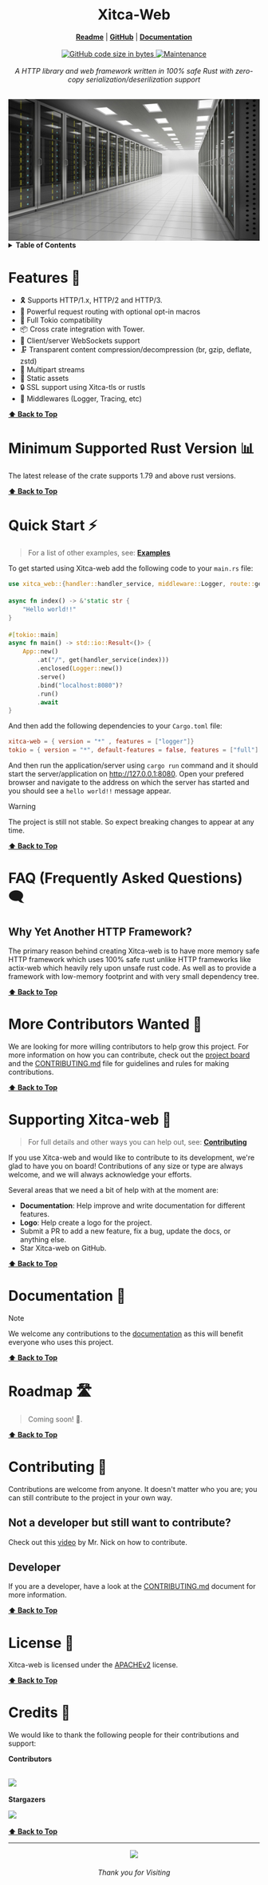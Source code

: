 <h1 align="center">Xitca-Web</h1>
<p align="center">
  <b align="center"><a href="README.md">Readme</a></b> |
  <b><a href="https://github.com/HFQR/xitca-web">GitHub</a></b> |
  <b><a href="https://docs.rs/xitca-web/latest/xitca_web/">Documentation</a></b>
  <br /><br />
  <a href="#">
    <img
      alt="GitHub code size in bytes"
      src="https://img.shields.io/github/languages/code-size/HFQR/xitca-web?style=flat-square"
    />
  </a>
  <a href=""
    ><img
      alt="Maintenance"
      src="https://img.shields.io/maintenance/yes/2024?style=flat-square"
    />
  </a>
  <br />
  <br />
  <i>
    A HTTP library and web framework written in 100% safe Rust with zero-copy
    serialization/deserilization support
  </i>
</p>

<br />
<img src="./images/server.jpg" alt="An image of a server" align="center" />
<br />

<details>
  <summary><b>Table of Contents</b></summary>
  <p>

  - [🚀 Features](#features-)
  - [📊 Minimum Supported Rust Version](#minimum-supported-rust-version-)
  - [⚡ Quick Start](#quick-start-)
  - [🗨️ FAQ (Frequently Asked Questions)](#faq-frequently-asked-questions-%EF%B8%8F)
  - [📣 More Contributors Wanted](#more-contributors-wanted-)
  - [💖 Supporting Xitca-web](#supporting-xitca-web-)
  - [📘 Documentation](#documentation-)
  - [🛣️ Roadmap](#roadmap-%EF%B8%8F)
  - [🙋 Contributing](#contributing-)
  - [📜 License](#license-)
  - [🤝 Credits](#credits-)

  </p>
</details>

# Features 🚀

- 🎗️ Supports HTTP/1.x, HTTP/2 and HTTP/3.
- 💪 Powerful request routing with optional opt-in macros
- 📼 Full Tokio compatibility
- 📦 Cross crate integration with Tower.
- 🔌 Client/server WebSockets support
- 🗜️ Transparent content compression/decompression (br, gzip, deflate, zstd)
- 🚰 Multipart streams
- 📄 Static assets
- 🔒 SSL support using Xitca-tls or rustls
- 🔌 Middlewares (Logger, Tracing, etc)

**[⬆️ Back to Top](#xitca-web)**

# Minimum Supported Rust Version 📊

The latest release of the crate supports 1.79 and above rust versions.

**[⬆️ Back to Top](#xitca-web)**

# Quick Start ⚡

> For a list of other examples, see: [**Examples**](examples)

To get started using Xitca-web add the following code to your `main.rs` file: 
```rust
use xitca_web::{handler::handler_service, middleware::Logger, route::get, App};

async fn index() -> &'static str {
    "Hello world!!"
}

#[tokio::main]
async fn main() -> std::io::Result<()> {
    App::new()
        .at("/", get(handler_service(index)))
        .enclosed(Logger::new())
        .serve()
        .bind("localhost:8080")?
        .run()
        .await
}
```

And then add the following dependencies to your `Cargo.toml` file:

```toml
xitca-web = { version = "*" , features = ["logger"]}
tokio = { version = "*", default-features = false, features = ["full"] }
```

And then run the application/server using `cargo run` command and it should start the server/application on <http://127.0.0.1:8080>. Open your prefered browser and navigate to the address on which the server has started and you should see a `hello world!!` message appear.

> [!Warning]
> The project is still not stable. So expect breaking changes to appear at any time.

**[⬆️ Back to Top](#xitca-web)**

# FAQ (Frequently Asked Questions) 🗨️

## Why Yet Another HTTP Framework?

The primary reason behind creating Xitca-web is to have more memory safe HTTP framework which uses 100% safe rust unlike HTTP frameworks like actix-web which heavily rely upon unsafe rust code. As well as to provide a framework with low-memory footprint and with very small dependency tree.

**[⬆️ Back to Top](#xitca-web)**

# More Contributors Wanted 📣

We are looking for more willing contributors to help grow this project. For more information on how you can contribute, check out the [project board](https://github.com/HFQR/xitca-web/projects?query=is%3Aopen) and the [CONTRIBUTING.md](CONTRIBUTING.md) file for guidelines and rules for making contributions.

**[⬆️ Back to Top](#xitca-web)**

# Supporting Xitca-web 💖

> For full details and other ways you can help out, see: [**Contributing**](CONTRIBUTING.md)

If you use Xitca-web and would like to contribute to its development, we're glad to have you on board! Contributions of any size or type are always welcome, and we will always acknowledge your efforts.

Several areas that we need a bit of help with at the moment are:

- **Documentation**: Help improve and write documentation for different features.
- **Logo**: Help create a logo for the project.
- Submit a PR to add a new feature, fix a bug, update the docs, or anything else.
- Star Xitca-web on GitHub.

**[⬆️ Back to Top](#xitca-web)**

# Documentation 📘

> [!Note]
> We welcome any contributions to the [documentation](https://docs.rs/xitca-web/latest/xitca_web/) as this will benefit everyone who uses this project.

**[⬆️ Back to Top](#xitca-web)**

# Roadmap 🛣️

> Coming soon! 🙂.

**[⬆️ Back to Top](#xitca-web)**

# Contributing 🙋

Contributions are welcome from anyone. It doesn't matter who you are; you can still contribute to the project in your own way.

## Not a developer but still want to contribute?

Check out this [video](https://youtu.be/FccdqCucVSI) by Mr. Nick on how to contribute.

## Developer

If you are a developer, have a look at the [CONTRIBUTING.md](CONTRIBUTING.md) document for more information.

**[⬆️ Back to Top](#xitca-web)**

# License 📜

Xitca-web is licensed under the [APACHEv2](LICENSE) license.

**[⬆️ Back to Top](#xitca-web)**

# Credits 🤝

We would like to thank the following people for their contributions and support:

**Contributors**

<p>
  <br />
  <a href="https://github.com/HFQR/xitca-web/graphs/contributors">
    <img src="https://contrib.rocks/image?repo=HFQR/xitca-web" />
  </a>
  <br />
</p>

**Stargazers**

<p>
  <a href="https://github.com/HFQR/xitca-web/stargazers">
    <img src="http://reporoster.com/stars/dark/HFQR/xitca-web"/>
  </a>
</p>

**[⬆️ Back to Top](#xitca-web)**

---

<p align="center">
  <a href="https://github.com/HFQR/xitca-web">
    <img src="https://github.githubassets.com/images/icons/emoji/octocat.png" />
  </a>
  <br /><br />
  <i>Thank you for Visiting</i>
</p>
